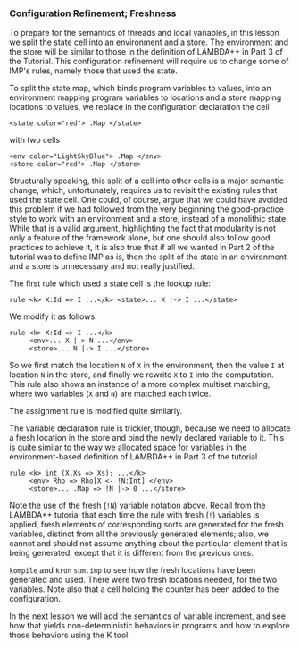 <!-- Copyright (c) 2010-2018 K Team. All Rights Reserved. -->

### Configuration Refinement; Freshness

To prepare for the semantics of threads and local variables, in this lesson we
split the state cell into an environment and a store.  The environment and
the store will be similar to those in the definition of LAMBDA++ in Part
3 of the Tutorial.  This configuration refinement will require us to change
some of IMP's rules, namely those that used the state.

To split the state map, which binds program variables to values, into an
environment mapping program variables to locations and a store mapping
locations to values, we replace in the configuration declaration the cell

    <state color="red"> .Map </state>

with two cells

    <env color="LightSkyBlue"> .Map </env>
    <store color="red"> .Map </store>

Structurally speaking, this split of a cell into other cells is a major
semantic change, which, unfortunately, requires us to revisit the existing
rules that used the state cell.  One could, of course, argue that we could
have avoided this problem if we had followed from the very beginning the
good-practice style to work with an environment and a store, instead of a
monolithic state.  While that is a valid argument, highlighting the fact that
modularity is not only a feature of the framework alone, but one should also
follow good practices to achieve it, it is also true that if all we wanted
in Part 2 of the tutorial was to define IMP as is, then the split of the state
in an environment and a store is unnecessary and not really justified.

The first rule which used a state cell is the lookup rule:

    rule <k> X:Id => I ...</k> <state>... X |-> I ...</state>

We modify it as follows:

    rule <k> X:Id => I ...</k>
         <env>... X |-> N ...</env>
         <store>... N |-> I ...</store>

So we first match the location `N` of `X` in the environment, then the value
`I` at location `N` in the store, and finally we rewrite `X` to `I` into the
computation.  This rule also shows an instance of a more complex
multiset matching, where two variables (`X` and `N`) are matched each twice.

The assignment rule is modified quite similarly.

The variable declaration rule is trickier, though, because we need to allocate
a fresh location in the store and bind the newly declared variable to it.
This is quite similar to the way we allocated space for variables in
the environment-based definition of LAMBDA++ in Part 3 of the tutorial.

    rule <k> int (X,Xs => Xs); ...</k>
         <env> Rho => Rho[X <- !N:Int] </env>
         <store>... .Map => !N |-> 0 ...</store>

Note the use of the fresh (`!N`) variable notation above.  Recall from
the LAMBDA++ tutorial that each time the rule with fresh (`!`) variables is
applied, fresh elements of corresponding sorts are generated for the fresh
variables, distinct from all the previously generated elements; also, we
cannot and should not assume anything about the particular element that is
being generated, except that it is different from the previous ones.

`kompile` and `krun` `sum.imp` to see how the fresh locations have been
generated and used.  There were two fresh locations needed, for the two
variables.  Note also that a cell holding the counter has been added to the
configuration.

In the next lesson we will add the semantics of variable increment, and see
how that yields non-deterministic behaviors in programs and how to explore
those behaviors using the K tool.
